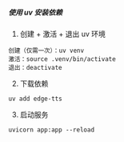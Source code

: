 ##### 使用 uv 安装依赖

1. 创建 + 激活 + 退出 uv 环境
```
创建（仅需一次）：uv venv
激活：source .venv/bin/activate
退出：deactivate
```

2. 下载依赖
```
uv add edge-tts
```

3. 启动服务
```
uvicorn app:app --reload
```
